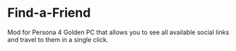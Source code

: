 # Find-a-Friend
Mod for Persona 4 Golden PC that allows you to see all available social links and travel to them in a single click.
